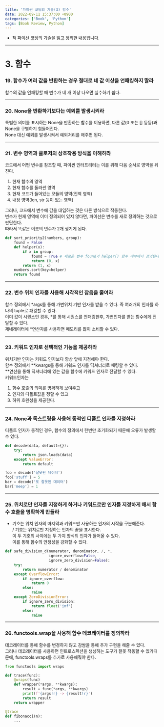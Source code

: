 ```yaml
---
title: '파이썬 코딩의 기술(3) 함수'
date: 2022-09-11 15:37:00 +0900
categories: ['Book', 'Python']
tags: [Book Review, Python]
---
```


- 책 파이선 코딩의 기술을 읽고 정리한 내용입니다.

---

# 3. 함수
### 19. 함수가 여러 값을 반환하는 경우 절대로 네 값 이상을 언패킹하지 말라
함수의 값을 언패킹할 때 변수가 네 개 이상 나오면 실수하기 쉽다.

---

### 20. None을 반환하기보다는 예외를 발생시켜라
특별한 의미를 표시하는 None을 반환하는 함수를 이용하면, 다른 값(0 또는 [] 등등)과 None을 구별하기 힘들어진다.  
None 대신 예외를 발생시켜서 예외처리를 해주면 된다.

---

### 21. 변수 영역과 클로저의 상호작용 방식을 이해하라
코드에서 어떤 변수를 참조할 때, 파이썬 인터프리터는 이를 위해 다음 순서로 영역을 뒤진다.
1. 현재 함수의 영역
2. 현재 함수를 둘러싼 영역
3. 현재 코드가 들어있는 모듈의 영역(전역 영역)
4. 내장 영역(len, str 등이 있는 영역)



그러나, 코드에서 변수에 값을 대입하는 것은 다른 방식으로 작동한다.  
변수가 현재 영역에 이미 정의되어 있지 않다면, 파이선은 변수를 새로 정의하는 것으로 판단한다.  
따라서 똑같은 이름의 변수가 2개 생기게 된다.

```py
def sort_priority2(numbers, group):
    found = False
    def helper(x):
        if x in group:
            found = True # 새로운 변수 found가 helper() 함수 내부에서 정의된다.
            return (0, x)
        return (1, x)
    numbers.sort(key=helper)
    return found
```

---

### 22. 변수 위치 인자를 사용해 시각적인 잡음을 줄여라
함수 정의에서 *args를 통해 가변위치 기반 인자를 받을 수 있다. 즉 여러개의 인자를 하나의 tuple로 패킹할 수 있다.   
이미 값이 시퀀스인 경우, *를 통해 시퀀스를 언패킹한후, 가변인자를 받는 함수에게 전달할 수 있다.  
제네레이터에 *연산자를 사용하면 메모리를 많이 소비할 수 있다.

---

### 23. 키워드 인자로 선택적인 기능을 제공하라
위치기반 인자는 키워드 인자보다 항상 앞에 지정해야 한다.  
함수 정의에서 **kwargs를 통해 키워드 인자를 딕셔너리로 패킹할 수 있다.    
**연산을 통해 딕셔너리에 있는 값을 함수에 키워드 인자로 전달할 수 있다.  
키워드인자는
1. 함수 호출의 의미를 명확하게 보여주고
2. 인자의 디폴트값을 정할 수 있고
3. 하위 호완성을 제공한다.

---

### 24. None과 독스트링을 사용해 동적인 디폴트 인자를 지정하라
디폴트 인자가 동적인 경우, 함수의 정의에서 한번만 초기화되기 때문에 오류가 발생할 수 있다.
```py
def decode(data, default={}):
    try:
        return json.loads(data)
    except ValueError:
        return default

foo = decode('잘못된 데이터')
foo['stuff'] = 5
bar = decode('또 잘못된 데이터')
bar['meep'] = 1
```

---

### 25. 위치로만 인자를 지정하게 하거나 키워드로만 인자를 지정하게 해서 함수 호출을 명확하게 만들라
* 기호는 위치 인자의 마지막과 키워드만 사용하는 인자의 시작을 구분해준다.  
/ 기호는 위치로만 지정하는 인자의 끝을 표시한다.  
이 두 기호의 사이에는 두 가지 방식의 인자가 들어올 수 있다.  
이를 통해 함수의 안정성을 강화할 수 있다.
```py
def safe_division_d(numerator, denominator, /, *,
                    ignore_overflow=False,
                    ignore_zero_division=False):
    try:
        return numerator / denominator
    except OverflowError:
        if ignore_overflow:
            return 0
        else:
            raise
    except ZeroDivisionError:
        if ignore_zero_division:
            return float('inf')
        else:
            raise
```

---

### 26. functools.wrap을 사용해 함수 데코레이터를 정의하라
데코레이터를 통해 함수를 변경하지 않고 감쌈을 통해 추가 구현을 해줄 수 있다.  
그러나 데코레이터를 사용하면 인트로스펙션을 생성하는 도구가 잘못 작동할 수 있기때문에, functools.wraps를 추가로 사용해줘야 한다.
```py
from functools import wraps

def trace(func):
    @wraps(func)
    def wrapper(*args, **kwargs):
        result = func(*args, **kwargs)
        print(f'{args!r} -> {result!r}')
        return result
    return wrapper

@trace
def fibonacci(n):
    ...
```
